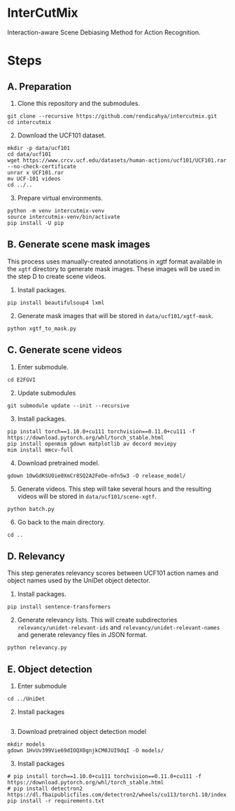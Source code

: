 # InterCutMix

Interaction-aware Scene Debiasing Method for Action Recognition.

# Steps

## A. Preparation

1. Clone this repository and the submodules.

```shell
git clone --recursive https://github.com/rendicahya/intercutmix.git
cd intercutmix
```

2. Download the UCF101 dataset.

```shell
mkdir -p data/ucf101
cd data/ucf101
wget https://www.crcv.ucf.edu/datasets/human-actions/ucf101/UCF101.rar --no-check-certificate
unrar x UCF101.rar
mv UCF-101 videos
cd ../..
```

3. Prepare virtual environments.

```shell
python -m venv intercutmix-venv
source intercutmix-venv/bin/activate
pip install -U pip
```

## B. Generate scene mask images

This process uses manually-created annotations in xgtf format available in the `xgtf` directory to generate mask images. These images will be used in the step D to create scene videos.

1. Install packages.

```shell
pip install beautifulsoup4 lxml
```

2. Generate mask images that will be stored in `data/ucf101/xgtf-mask`.

```shell
python xgtf_to_mask.py
```

## C. Generate scene videos

1. Enter submodule.

```shell
cd E2FGVI
```

2. Update submodules

```shell
git submodule update --init --recursive
```

3. Install packages.

```shell
pip install torch==1.10.0+cu111 torchvision==0.11.0+cu111 -f https://download.pytorch.org/whl/torch_stable.html
pip install openmim gdown matplotlib av decord moviepy
mim install mmcv-full
```

4. Download pretrained model.

```shell
gdown 10wGdKSUOie0XmCr8SQ2A2FeDe-mfn5w3 -O release_model/
```

5. Generate videos. This step will take several hours and the resulting videos will be stored in `data/ucf101/scene-xgtf`.

```shell
python batch.py
```

6. Go back to the main directory.

```shell
cd ..
```

## D. Relevancy

This step generates relevancy scores between UCF101 action names and object names used by the UniDet object detector.

1. Install packages.

```shell
pip install sentence-transformers
```

2. Generate relevancy lists. This will create subdirectories `relevancy/unidet-relevant-ids` and `relevancy/unidet-relevant-names` and generate relevancy files in JSON format.

```shell
python relevancy.py
```

## E. Object detection

1. Enter submodule

```shell
cd ../UniDet
```

2. Install packages
```shell

```

3. Download pretrained object detection model

```shell
mkdir models
gdown 1HvUv399Vie69dIOQX0gnjkCM0JUI9dqI -O models/
```

3. Install packages

```shell
# pip install torch==1.10.0+cu111 torchvision==0.11.0+cu111 -f https://download.pytorch.org/whl/torch_stable.html
# pip install detectron2 https://dl.fbaipublicfiles.com/detectron2/wheels/cu113/torch1.10/index.html
pip install -r requirements.txt
```